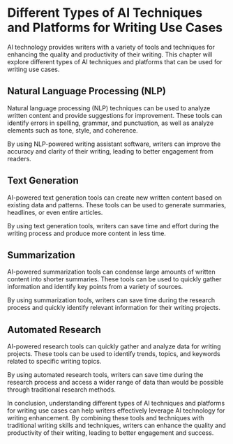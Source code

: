 Different Types of AI Techniques and Platforms for Writing Use Cases
====================================================================================================================================

AI technology provides writers with a variety of tools and techniques for enhancing the quality and productivity of their writing. This chapter will explore different types of AI techniques and platforms that can be used for writing use cases.

Natural Language Processing (NLP)
---------------------------------

Natural language processing (NLP) techniques can be used to analyze written content and provide suggestions for improvement. These tools can identify errors in spelling, grammar, and punctuation, as well as analyze elements such as tone, style, and coherence.

By using NLP-powered writing assistant software, writers can improve the accuracy and clarity of their writing, leading to better engagement from readers.

Text Generation
---------------

AI-powered text generation tools can create new written content based on existing data and patterns. These tools can be used to generate summaries, headlines, or even entire articles.

By using text generation tools, writers can save time and effort during the writing process and produce more content in less time.

Summarization
-------------

AI-powered summarization tools can condense large amounts of written content into shorter summaries. These tools can be used to quickly gather information and identify key points from a variety of sources.

By using summarization tools, writers can save time during the research process and quickly identify relevant information for their writing projects.

Automated Research
------------------

AI-powered research tools can quickly gather and analyze data for writing projects. These tools can be used to identify trends, topics, and keywords related to specific writing topics.

By using automated research tools, writers can save time during the research process and access a wider range of data than would be possible through traditional research methods.

In conclusion, understanding different types of AI techniques and platforms for writing use cases can help writers effectively leverage AI technology for writing enhancement. By combining these tools and techniques with traditional writing skills and techniques, writers can enhance the quality and productivity of their writing, leading to better engagement and success.
